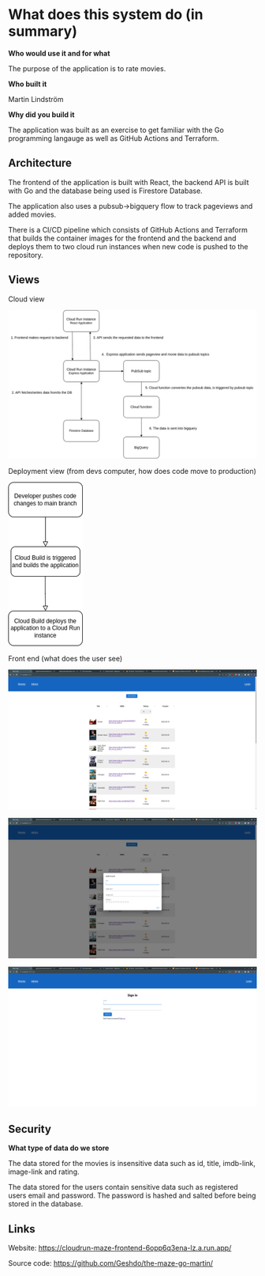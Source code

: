 # What does this system do (in summary)

**Who would use it and for what**

The purpose of the application is to rate movies.

**Who built it**

Martin Lindström

**Why did you build it**

The application was built as an exercise to get familiar with the Go programming langauge as well as GitHub Actions and Terraform.

## Architecture

The frontend of the application is built with React, the backend API is built with Go and the database being used is Firestore Database.

The application also uses a pubsub->bigquery flow to track pageviews and added movies.

There is a CI/CD pipeline which consists of GitHub Actions and Terraform that builds the container images for the frontend and the backend and deploys them to two cloud run instances when new code is pushed to the repository.

## Views

Cloud view

![Cloud diagram](./frontend/public/cloud-diagram-updated.drawio.png)

Deployment view (from devs computer, how does code move to production)

![Deployment diagram](./frontend/public/deployment-diagram.drawio.png)

Front end (what does the user see)

![Website screenshot](./frontend/public/screenshot-main.png)

![Add movie](./frontend/public/screenshot-add.png)

![Login](./frontend/public/screenshot-login.png)

## Security

**What type of data do we store**

The data stored for the movies is insensitive data such as id, title, imdb-link, image-link and rating.

The data stored for the users contain sensitive data such as registered users email and password. The password is hashed and salted before being stored in the database.

## Links

Website: https://cloudrun-maze-frontend-6opp6q3ena-lz.a.run.app/

Source code: https://github.com/Geshdo/the-maze-go-martin/
